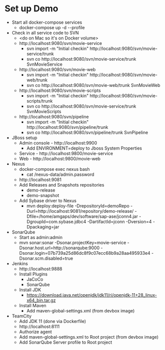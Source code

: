 # Set up Demo

- Start all docker-compose services
  - docker-compose up -d --profile
- Check in all service code to SVN
  - <do on Mac so it's on Docker volume>
  - http://localhost:9080/svn/movie-service
    - svn import -m "Initial checkin" http://localhost:9080/svn/movie-service/trunk
    - svn co http://localhost:9080/svn/movie-service/trunk SvnMovieService
  - http://localhost:9080/svn/movie-web
    - svn import -m "Initial checkin" http://localhost:9080/svn/movie-web/trunk
    - svn co http://localhost:9080/svn/movie-web/trunk SvnMovieWeb
  - http://localhost:9080/svn/movie-scripts
    - svn import -m "Initial checkin" http://localhost:9080/svn/movie-scripts/trunk
    - svn co http://localhost:9080/svn/movie-service/trunk SvnMovieScripts
  - http://localhost:9080/svn/pipeline
    - svn import -m "Initial checkin" http://localhost:9080/svn/pipeline/trunk
    - svn co http://localhost:9080/svn/pipeline/trunk SvnPipeline
- JBoss setup
  - Admin console - http://localhost:9900
    - Add ENVIRONMENT=deploy to Jboss System Properties
  - Service - http://localhost:9800/movie-service
  - Web - http://localhost:9800/movie-web
- Nexus
  - docker-compose exec nexus bash 
    - cat /nexus-data/admin.password
  - http://localhost:9081  
  - Add Releases and Snapshots repositories
    - demo-release
    - demo-snapshot
  - Add Sybase driver to Nexus
    - mvn deploy:deploy-file -DrepositoryId=demoRepo -Durl=http://localhost:9081/repository/demo-release/ -Dfile=/home/amgaps/dev/software/sap-ase/jconn4.jar -DgroupId=com.sybase.jdbc4 -DartifactId=jconn -Dversion=4 -Dpackaging=jar
- SonarQube
  - Start as admin:admin
  - mvn sonar:sonar -Dsonar.projectKey=movie-service -Dsonar.host.url=http://sonarqube:9000 -Dsonar.login=07b739a25d86dc8f9c07ecc68b9a28aa495933e4 -Dsonar.scm.disabled=true
- Jenkins
  - http://localhost:9888
  - Install Plugins
    - JaCoCo
    - SonarQube
  - Install JDK
    - https://download.java.net/openjdk/jdk11/ri/openjdk-11+28_linux-x64_bin.tar.gz
  - Install Maven
    - Add maven-global-settings.xml (from devbox image)
- TeamCity
  - Add JDK 11 (done via Dockerfile)
  - http://localhost:8111
  - Authorize agent
  - Add maven-global-settings.xml to Root project (from devbox image)
  - Add SonarQube Server profile to Root project
